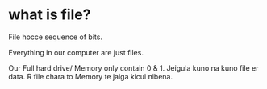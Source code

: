 
# what is file? 

File hocce sequence of bits.


Everything in our computer are just files. 


Our Full hard drive/ Memory only contain 0 & 1. Jeigula kuno na kuno file er data. R file chara to Memory te jaiga kicui nibena.